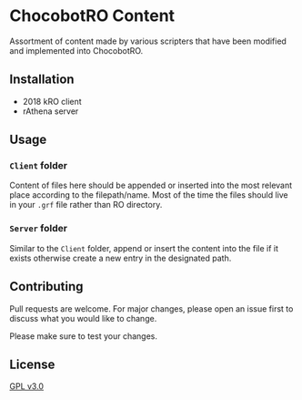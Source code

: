 # ChocobotRO Content

Assortment of content made by various scripters that have been modified and implemented into ChocobotRO.

## Installation

- 2018 kRO client
- rAthena server

## Usage

### `Client` folder
Content of files here should be appended or inserted into the most relevant place according to the filepath/name.
Most of the time the files should live in your `.grf` file rather than RO directory.

### `Server` folder
Similar to the `Client` folder, append or insert the content into the file if it exists otherwise create a new entry in the designated path.

## Contributing
Pull requests are welcome. For major changes, please open an issue first to discuss what you would like to change.

Please make sure to test your changes.

## License
[GPL v3.0](https://choosealicense.com/licenses/gpl-3.0/)
